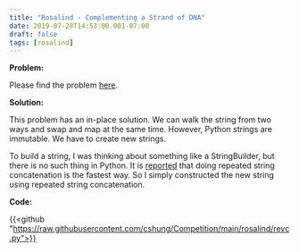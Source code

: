 ```yaml
---
title: "Rosalind - Complementing a Strand of DNA"
date: 2019-07-28T14:53:00.001-07:00
draft: false
tags: [rosalind]
---
```


**Problem:**

Please find the problem [here](http://rosalind.info/problems/revc/).

**Solution:**

This problem has an in-place solution. We can walk the string from two ways and swap and map at the same time. However, Python strings are immutable. We have to create new strings.

To build a string, I was thinking about something like a StringBuilder, but there is no such thing in Python. It is [reported](https://waymoot.org/home/python_string/) that doing repeated string concatenation is the fastest way. So I simply constructed the new string using repeated string concatenation.

**Code:**

{{<github "https://raw.githubusercontent.com/cshung/Competition/main/rosalind/revc.py">}}

